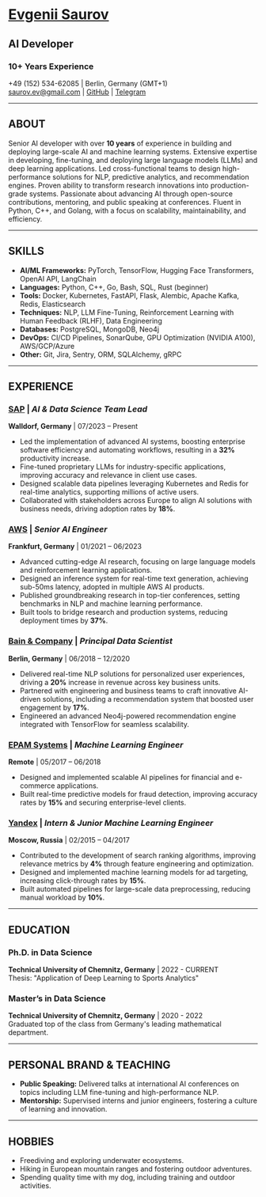 # [Evgenii Saurov](#https://github.com/polkadot21)

## **AI Developer**
### **10+ Years Experience**  

+49 (152) 534-62085 | Berlin, Germany (GMT+1)  
saurov.ev@gmail.com | [GitHub](#https://github.com/polkadot21) | [Telegram](#https://t.me/esaurov)

---

## ABOUT

Senior AI developer with over **10 years** of experience in building and deploying large-scale AI and machine learning systems. Extensive expertise in developing, fine-tuning, and deploying large language models (LLMs) and deep learning applications. Led cross-functional teams to design high-performance solutions for NLP, predictive analytics, and recommendation engines. Proven ability to transform research innovations into production-grade systems. Passionate about advancing AI through open-source contributions, mentoring, and public speaking at conferences. Fluent in Python, C++, and Golang, with a focus on scalability, maintainability, and efficiency.

---

## SKILLS

- **AI/ML Frameworks:** PyTorch, TensorFlow, Hugging Face Transformers, OpenAI API, LangChain  
- **Languages:** Python, C++, Go, Bash, SQL, Rust (beginner)  
- **Tools:** Docker, Kubernetes, FastAPI, Flask, Alembic, Apache Kafka, Redis, Elasticsearch  
- **Techniques:** NLP, LLM Fine-Tuning, Reinforcement Learning with Human Feedback (RLHF), Data Engineering  
- **Databases:** PostgreSQL, MongoDB, Neo4j  
- **DevOps:** CI/CD Pipelines, SonarQube, GPU Optimization (NVIDIA A100), AWS/GCP/Azure  
- **Other:** Git, Jira, Sentry, ORM, SQLAlchemy, gRPC  

---

## EXPERIENCE

### [**SAP**](#https://www.sap.com/germany/index.html) | *AI & Data Science Team Lead*  
**Walldorf, Germany** | 07/2023 – Present  
- Led the implementation of advanced AI systems, boosting enterprise software efficiency and automating workflows, resulting in a **32%** productivity increase.  
- Fine-tuned proprietary LLMs for industry-specific applications, improving accuracy and relevance in client use cases.  
- Designed scalable data pipelines leveraging Kubernetes and Redis for real-time analytics, supporting millions of active users.  
- Collaborated with stakeholders across Europe to align AI solutions with business needs, driving adoption rates by **18%**.  

### [**AWS**](#https://aws.amazon.com/) | *Senior AI Engineer*  
**Frankfurt, Germany** | 01/2021 – 06/2023  
- Advanced cutting-edge AI research, focusing on large language models and reinforcement learning applications.  
- Designed an inference system for real-time text generation, achieving sub-50ms latency, adopted in multiple AWS AI products.  
- Published groundbreaking research in top-tier conferences, setting benchmarks in NLP and machine learning performance.  
- Built tools to bridge research and production systems, reducing deployment times by **37%**.  

### [**Bain & Company**](#https://www.bain.com/de/) | *Principal Data Scientist*  
**Berlin, Germany** | 06/2018 – 12/2020  
- Delivered real-time NLP solutions for personalized user experiences, driving a **20%** increase in revenue across key business units.  
- Partnered with engineering and business teams to craft innovative AI-driven solutions, including a recommendation system that boosted user engagement by **17%**.  
- Engineered an advanced Neo4j-powered recommendation engine integrated with TensorFlow for seamless scalability.  

### [**EPAM Systems**](#https://www.epam.com/) | *Machine Learning Engineer*  
**Remote** | 05/2017 – 06/2018  
- Designed and implemented scalable AI pipelines for financial and e-commerce applications.
- Built real-time predictive models for fraud detection, improving accuracy rates by **15%** and securing enterprise-level clients.  

### [**Yandex**](#https://ya.ru/) | *Intern & Junior Machine Learning Engineer*  
**Moscow, Russia** | 02/2015 – 04/2017  
- Contributed to the development of search ranking algorithms, improving relevance metrics by **4%** through feature engineering and optimization.  
- Designed and implemented machine learning models for ad targeting, increasing click-through rates by **15%**.  
- Built automated pipelines for large-scale data preprocessing, reducing manual workload by **10%**.  


---

## EDUCATION

### **Ph.D. in Data Science**  
**Technical University of Chemnitz, Germany** | 2022 - CURRENT  
Thesis: "Application of Deep Learning to Sports Analytics"  

### **Master’s in Data Science**  
**Technical University of Chemnitz, Germany** | 2020 - 2022  
Graduated top of the class from Germany's leading mathematical department.  

---

## PERSONAL BRAND & TEACHING

- **Public Speaking:** Delivered talks at international AI conferences on topics including LLM fine-tuning and high-performance NLP.  
- **Mentorship:** Supervised interns and junior engineers, fostering a culture of learning and innovation.  

---

## HOBBIES

- Freediving and exploring underwater ecosystems.  
- Hiking in European mountain ranges and fostering outdoor adventures.  
- Spending quality time with my dog, including training and outdoor activities.  
